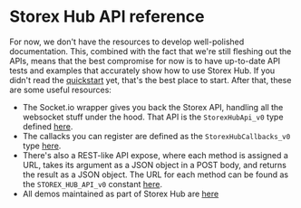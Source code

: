 # Storex Hub API reference

For now, we don't have the resources to develop well-polished documentation. This, combined with the fact that we're still fleshing out the APIs, means that the best compromise for now is to have up-to-date API tests and examples that accurately show how to use Storex Hub. If you didn't read the [quickstart](/guides/storex-hub/quickstart) yet, that's the best place to start. After that, these are some useful resources:

- The Socket.io wrapper gives you back the Storex API, handling all the websocket stuff under the hood. That API is the `StorexHubApi_v0` type defined [here](https://github.com/WorldBrain/storex-hub/blob/master/ts/public-api/server.ts).
- The callacks you can register are defined as the `StorexHubCallbacks_v0` type [here](https://github.com/WorldBrain/storex-hub/blob/master/ts/public-api/client.ts).
- There's also a REST-like API expose, where each method is assigned a URL, takes its argument as a JSON object in a POST body, and returns the result as a JSON object. The URL for each method can be found as the `STOREX_HUB_API_v0` constant [here](https://github.com/WorldBrain/storex-hub/blob/master/ts/public-api/server.ts).
- All demos maintained as part of Storex Hub are [here](https://github.com/WorldBrain/storex-hub/tree/master/demos)
